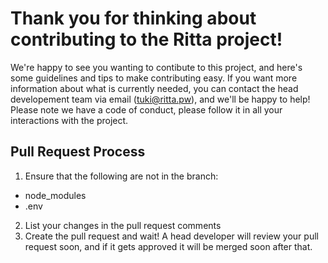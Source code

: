 # Thank you for thinking about contributing to the Ritta project!

We're happy to see you wanting to contibute to this project, and here's some guidelines and tips to make contributing easy.
If you want more information about what is currently needed, you can contact the head developement team via email (tuki@ritta.pw), and we'll be happy to help!
Please note we have a code of conduct, please follow it in all your interactions with the project.

## Pull Request Process

1. Ensure that the following are not in the branch:
  * node_modules 
  * .env
2. List your changes in the pull request comments
3. Create the pull request and wait! A head developer will review your pull request soon, and if it gets approved it will be merged soon after that.
